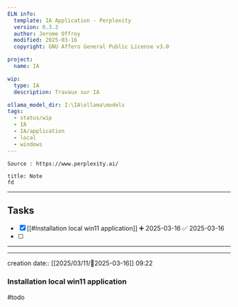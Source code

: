 ```yaml
---
ELN info:
  template: IA Application - Perplexity
  version: 0.3.2
  author: Jerome Offroy
  modified: 2025-03-16
  copyright: GNU Affero General Public License v3.0

project:
  name: IA

wip:
  type: IA
  description: Travaux sur IA

ollama_model_dir: I:\IA\ollama\models
tags:
  - status/wip
  - IA
  - IA/application
  - local
  - windows
---
```


````ad-tip
Source : https://www.perplexity.ai/

````

````ad-note
title: Note
fd

````

---
## Tasks
- [x] [[#Installation local win11 application]] ➕ 2025-03-16 ✅ 2025-03-16
- [ ] 
---

---
creation date:: [[2025/03/11/📒2025-03-16]]  09:22



### Installation local win11 application
#todo
